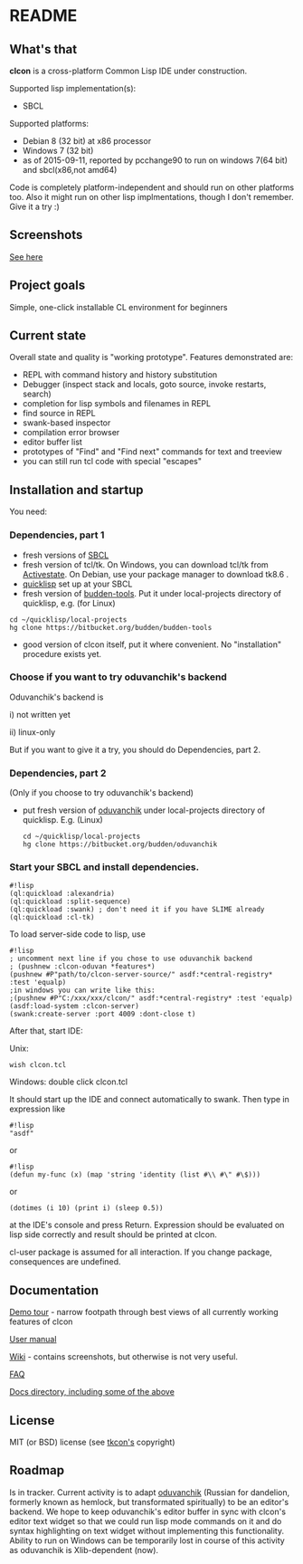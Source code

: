 # README #

## What's that
**clcon** is a cross-platform Common Lisp IDE under construction.

Supported lisp implementation(s):

- SBCL

Supported platforms: 

- Debian 8 (32 bit) at x86 processor
- Windows 7 (32 bit)
- as of 2015-09-11, reported by pcchange90 to run on windows 7(64 bit) and sbcl(x86,not amd64)

Code is completely platform-independent and should run on other platforms too. Also it might run on other lisp implmentations, though I don't remember. Give it a try :) 

## Screenshots
[See here](https://bitbucket.org/budden/clcon/wiki/Screenshots)

## Project goals
Simple, one-click installable CL environment for beginners

## Current state
Overall state and quality is "working prototype".
Features demonstrated are: 

- REPL with command history and history substitution
- Debugger (inspect stack and locals, goto source, invoke restarts, search)
- completion for lisp symbols and filenames in REPL
- find source in REPL
- swank-based inspector 
- compilation error browser
- editor buffer list
- prototypes of "Find" and "Find next" commands for text and treeview
- you can still run tcl code with special "escapes"

## Installation and startup 
You need:

### Dependencies, part 1

- fresh versions of [SBCL](http://www.sbcl.org/platform-table.html) 
- fresh version of tcl/tk. On Windows, you can download tcl/tk from [Activestate](http://www.activestate.com/activetcl/downloads). On Debian, use your package manager to download tk8.6 .
- [quicklisp](https://www.quicklisp.org/beta/) set up at your SBCL
- fresh version of [budden-tools](https://bitbucket.org/budden/budden-tools). Put it under local-projects directory of quicklisp, e.g. (for Linux)
```
cd ~/quicklisp/local-projects
hg clone https://bitbucket.org/budden/budden-tools
```  
- good version of clcon itself, put it where convenient. No "installation" procedure exists yet. 

### Choose if you want to try oduvanchik's backend
Oduvanchik's backend is

i) not written yet

ii) linux-only

But if you want to give it a try, you should do Dependencies, part 2. 

### Dependencies, part 2
(Only if you choose to try oduvanchik's backend)
- put fresh version of [oduvanchik](https://bitbucket.org/budden/oduvanchik) under local-projects directory of quicklisp. E.g. (Linux)
  ```
  cd ~/quicklisp/local-projects
  hg clone https://bitbucket.org/budden/oduvanchik
  ```

### Start your SBCL and install dependencies. 

```
#!lisp
(ql:quickload :alexandria)
(ql:quickload :split-sequence)
(ql:quickload :swank) ; don't need it if you have SLIME already
(ql:quickload :cl-tk)
```

To load server-side code to lisp, use
```
#!lisp
; uncomment next line if you chose to use oduvanchik backend
; (pushnew :clcon-oduvan *features*)
(pushnew #P"path/to/clcon-server-source/" asdf:*central-registry* :test 'equalp)
;in windows you can write like this:
;(pushnew #P"C:/xxx/xxx/clcon/" asdf:*central-registry* :test 'equalp)
(asdf:load-system :clcon-server)
(swank:create-server :port 4009 :dont-close t)
```

After that, start IDE:

Unix:
```
wish clcon.tcl
```

Windows: double click clcon.tcl

It should start up the IDE and connect automatically to swank. 
Then type in expression like 

```
#!lisp
"asdf"
```
or
```
#!lisp
(defun my-func (x) (map 'string 'identity (list #\\ #\" #\$)))
```
or
```
(dotimes (i 10) (print i) (sleep 0.5))
```

at the IDE's console and press Return. Expression should be evaluated on lisp side correctly
and result should be printed at clcon. 

cl-user package is assumed for all interaction. If you change package, consequences are undefined.

## Documentation

[Demo tour](doc/demo-tour.md) - narrow footpath through best views of all currently working features of clcon

[User manual](https://bitbucket.org/budden/clcon/src/default/doc/user-manual.md)

[Wiki](https://bitbucket.org/budden/clcon/wiki/) - contains screenshots, but otherwise is not very useful.  

[FAQ](https://bitbucket.org/budden/clcon/src/default/doc/FAQ.md)

[Docs directory, including some of the above](https://bitbucket.org/budden/clcon/src/default/doc/)

## License
MIT (or BSD) license (see [tkcon's](http://tkcon.sourceforge.net/) copyright)

## Roadmap
Is in tracker. Current activity is to adapt [oduvanchik](https://bitbucket.org/budden/oduvanchik) (Russian for dandelion, formerly known as  hemlock, but transformated spiritually) to be an editor's backend. We hope to keep oduvanchik's editor buffer in sync with clcon's editor text widget so that we could run lisp mode commands on it and do syntax highlighting on text widget without implementing this functionality. Ability to run on Windows can be temporarily lost in course of this activity as oduvanchik is Xlib-dependent (now).